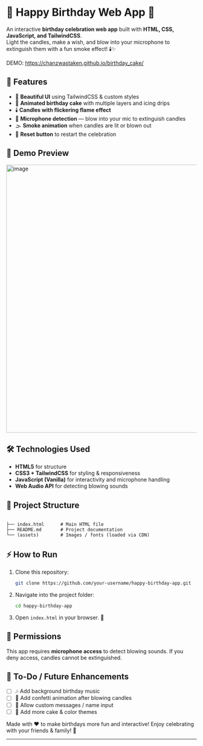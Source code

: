 # 🎂 Happy Birthday Web App 🎉

An interactive **birthday celebration web app** built with **HTML, CSS, JavaScript, and TailwindCSS**.  
Light the candles, make a wish, and blow into your microphone to extinguish them with a fun smoke effect! 🕯️✨

DEMO: https://chanzwastaken.github.io/birthday_cake/

## 🚀 Features

- 🎨 **Beautiful UI** using TailwindCSS & custom styles  
- 🎂 **Animated birthday cake** with multiple layers and icing drips  
- 🕯️ **Candles with flickering flame effect**  
- 💨 **Microphone detection** — blow into your mic to extinguish candles  
- 🌫️ **Smoke animation** when candles are lit or blown out  
- 🔄 **Reset button** to restart the celebration  


## 📸 Demo Preview

<img width="768" height="707" alt="image" src="https://github.com/user-attachments/assets/8ce2f6aa-23f6-40c1-a4c8-6e5f352bd1fc" />



## 🛠️ Technologies Used

- **HTML5** for structure  
- **CSS3 + TailwindCSS** for styling & responsiveness  
- **JavaScript (Vanilla)** for interactivity and microphone handling  
- **Web Audio API** for detecting blowing sounds  

## 📂 Project Structure

```

├── index.html      # Main HTML file
├── README.md       # Project documentation
└── (assets)        # Images / fonts (loaded via CDN)

````


## ⚡ How to Run

1. Clone this repository:
   ```bash
   git clone https://github.com/your-username/happy-birthday-app.git

2. Navigate into the project folder:

   ```bash
   cd happy-birthday-app
   ```
3. Open `index.html` in your browser. 🎉


## 🎤 Permissions

This app requires **microphone access** to detect blowing sounds.
If you deny access, candles cannot be extinguished.


## 📌 To-Do / Future Enhancements

* [ ] 🎶 Add background birthday music
* [ ] 🎉 Add confetti animation after blowing candles
* [ ] 📝 Allow custom messages / name input
* [ ] 🌈 Add more cake & color themes

Made with ❤️ to make birthdays more fun and interactive!
Enjoy celebrating with your friends & family! 🎊

---


